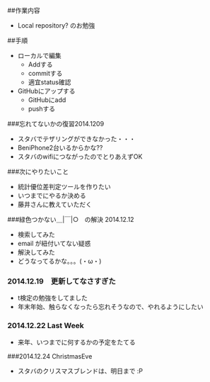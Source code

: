 ##作業内容
 - Local repository? のお勉強

##手順
 - ローカルで編集
	 - Addする
	 - commitする
	 - 適宜status確認
 - GitHubにアップする
	 - GitHubにadd
	 - pushする

###忘れてないかの復習2014.1209
 - スタバでテザリングができなかった・・・
 - BeniPhone2台いるからかな??
 - スタバのwifiにつながったのでとりあえずOK

###次にやりたいこと
 - 統計優位差判定ツールを作りたい
 - いつまでにやるか決める
 - 藤井さんに教えていただく

###緑色つかない＿|￣|○　の解決 2014.12.12
 - 検索してみた
 - email が紐付いてない疑惑
 - 解決してみた
 - どうなってるかな。。。(・ω・)

### 2014.12.19　更新してなさすぎた
 - t検定の勉強をしてました
 - 年末年始、触らなくなったら忘れそうなので、やれるようにしたい

### 2014.12.22 Last Week
 - 来年、いつまでに何するかの予定をたてる

###2014.12.24 ChristmasEve
 - スタバのクリスマスブレンドは、明日まで :P 
